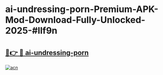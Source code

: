# ai-undressing-porn-Premium-APK-Mod-Download-Fully-Unlocked-2025-#llf9n

# <h2><a href="https://bedroomkl.my?title=ai-undressing-porn&ref=1AP">🔗👉 🔴 ai-undressing-porn</a></h2>

[![acn](https://github.com/user-attachments/assets/0f9c940e-d8b0-45ae-aac7-cd30a18b3e1c)](https://bedroomkl.my?title=ai-undressing-porn&ref=1AP)

